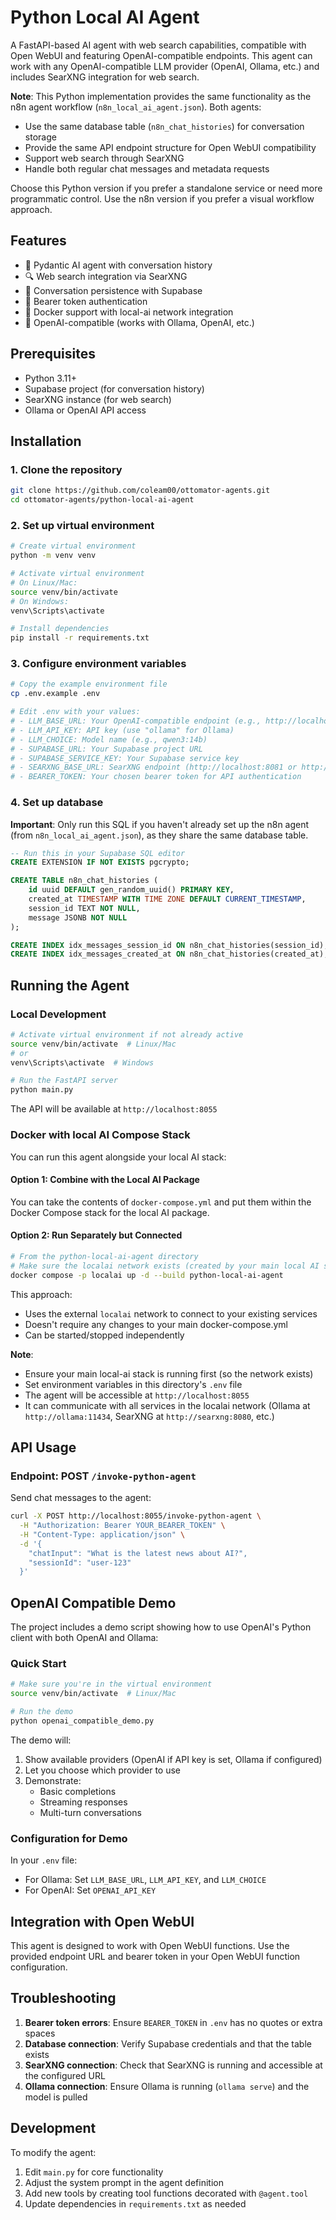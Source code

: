 # Python Local AI Agent

A FastAPI-based AI agent with web search capabilities, compatible with Open WebUI and featuring OpenAI-compatible endpoints. This agent can work with any OpenAI-compatible LLM provider (OpenAI, Ollama, etc.) and includes SearXNG integration for web search.

**Note**: This Python implementation provides the same functionality as the n8n agent workflow (`n8n_local_ai_agent.json`). Both agents:
- Use the same database table (`n8n_chat_histories`) for conversation storage
- Provide the same API endpoint structure for Open WebUI compatibility
- Support web search through SearXNG
- Handle both regular chat messages and metadata requests

Choose this Python version if you prefer a standalone service or need more programmatic control. Use the n8n version if you prefer a visual workflow approach.

## Features

- 🤖 Pydantic AI agent with conversation history
- 🔍 Web search integration via SearXNG
- 💾 Conversation persistence with Supabase
- 🔐 Bearer token authentication
- 🐳 Docker support with local-ai network integration
- 🔄 OpenAI-compatible (works with Ollama, OpenAI, etc.)

## Prerequisites

- Python 3.11+
- Supabase project (for conversation history)
- SearXNG instance (for web search)
- Ollama or OpenAI API access

## Installation

### 1. Clone the repository

```bash
git clone https://github.com/coleam00/ottomator-agents.git
cd ottomator-agents/python-local-ai-agent
```

### 2. Set up virtual environment

```bash
# Create virtual environment
python -m venv venv

# Activate virtual environment
# On Linux/Mac:
source venv/bin/activate
# On Windows:
venv\Scripts\activate

# Install dependencies
pip install -r requirements.txt
```

### 3. Configure environment variables

```bash
# Copy the example environment file
cp .env.example .env

# Edit .env with your values:
# - LLM_BASE_URL: Your OpenAI-compatible endpoint (e.g., http://localhost:11434/v1 for Ollama)
# - LLM_API_KEY: API key (use "ollama" for Ollama)
# - LLM_CHOICE: Model name (e.g., qwen3:14b)
# - SUPABASE_URL: Your Supabase project URL
# - SUPABASE_SERVICE_KEY: Your Supabase service key
# - SEARXNG_BASE_URL: SearXNG endpoint (http://localhost:8081 or http://searxng:8080 in Docker)
# - BEARER_TOKEN: Your chosen bearer token for API authentication
```

### 4. Set up database

**Important**: Only run this SQL if you haven't already set up the n8n agent (from `n8n_local_ai_agent.json`), as they share the same database table.

```sql
-- Run this in your Supabase SQL editor
CREATE EXTENSION IF NOT EXISTS pgcrypto;

CREATE TABLE n8n_chat_histories (
    id uuid DEFAULT gen_random_uuid() PRIMARY KEY,
    created_at TIMESTAMP WITH TIME ZONE DEFAULT CURRENT_TIMESTAMP,
    session_id TEXT NOT NULL,
    message JSONB NOT NULL
);

CREATE INDEX idx_messages_session_id ON n8n_chat_histories(session_id);
CREATE INDEX idx_messages_created_at ON n8n_chat_histories(created_at);
```

## Running the Agent

### Local Development

```bash
# Activate virtual environment if not already active
source venv/bin/activate  # Linux/Mac
# or
venv\Scripts\activate  # Windows

# Run the FastAPI server
python main.py
```

The API will be available at `http://localhost:8055`

### Docker with local AI Compose Stack

You can run this agent alongside your local AI  stack:

#### Option 1: Combine with the Local AI Package

You can take the contents of `docker-compose.yml` and put them within the Docker Compose stack for the local AI package.

#### Option 2: Run Separately but Connected

```bash
# From the python-local-ai-agent directory
# Make sure the localai network exists (created by your main local AI stack)
docker compose -p localai up -d --build python-local-ai-agent
```

This approach:
- Uses the external `localai` network to connect to your existing services
- Doesn't require any changes to your main docker-compose.yml
- Can be started/stopped independently

**Note**: 
- Ensure your main local-ai stack is running first (so the network exists)
- Set environment variables in this directory's `.env` file
- The agent will be accessible at `http://localhost:8055`
- It can communicate with all services in the localai network (Ollama at `http://ollama:11434`, SearXNG at `http://searxng:8080`, etc.)

## API Usage

### Endpoint: POST `/invoke-python-agent`

Send chat messages to the agent:

```bash
curl -X POST http://localhost:8055/invoke-python-agent \
  -H "Authorization: Bearer YOUR_BEARER_TOKEN" \
  -H "Content-Type: application/json" \
  -d '{
    "chatInput": "What is the latest news about AI?",
    "sessionId": "user-123"
  }'
```

## OpenAI Compatible Demo

The project includes a demo script showing how to use OpenAI's Python client with both OpenAI and Ollama:

### Quick Start

```bash
# Make sure you're in the virtual environment
source venv/bin/activate  # Linux/Mac

# Run the demo
python openai_compatible_demo.py
```

The demo will:
1. Show available providers (OpenAI if API key is set, Ollama if configured)
2. Let you choose which provider to use
3. Demonstrate:
   - Basic completions
   - Streaming responses
   - Multi-turn conversations

### Configuration for Demo

In your `.env` file:
- For Ollama: Set `LLM_BASE_URL`, `LLM_API_KEY`, and `LLM_CHOICE`
- For OpenAI: Set `OPENAI_API_KEY`

## Integration with Open WebUI

This agent is designed to work with Open WebUI functions. Use the provided endpoint URL and bearer token in your Open WebUI function configuration.

## Troubleshooting

1. **Bearer token errors**: Ensure `BEARER_TOKEN` in `.env` has no quotes or extra spaces
2. **Database connection**: Verify Supabase credentials and that the table exists
3. **SearXNG connection**: Check that SearXNG is running and accessible at the configured URL
4. **Ollama connection**: Ensure Ollama is running (`ollama serve`) and the model is pulled

## Development

To modify the agent:
1. Edit `main.py` for core functionality
2. Adjust the system prompt in the agent definition
3. Add new tools by creating tool functions decorated with `@agent.tool`
4. Update dependencies in `requirements.txt` as needed